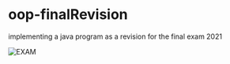 # oop-finalRevision
implementing a java program as a revision for the final exam 2021


![EXAM](https://raw.githubusercontent.com/NourhanElyamany/oop-finalRevision/exam.png)
